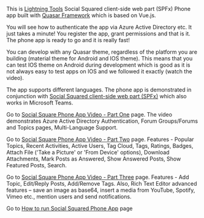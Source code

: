 This is [Lightning Tools](https://lightningtools.com) Social Squared client-side web part (SPFx) Phone app built with [Quasar Framework](https://quasar-framework.org) which is based on Vue.js. 

You will see how to authenticate the app via Azure Active Directory etc. It just takes a minute! You register the app, grant permissions and that is it. The phone app is ready to go and it is really fast! 

You can develop with any Quasar theme, regardless of the platform you are building (material theme for Android and IOS theme). This means that you can test IOS theme on Android during development which is good as it is not always easy to test apps on IOS and we followed it exactly (watch the video).

The app supports different languages. The phone app is demonstrated in conjunction with  [Social Squared client-side web part (SPFx)](https://lightningtools.com/product/social-squared-client-side-web-part) which also works in Microsoft Teams. 

Go to [Social Square Phone App Video - Part One](https://lightningtools.wistia.com/medias/6pyfwttevi) page. The video demonstrates Azure Active Directory Authentication, Forum Groups/Forums and Topics pages, Multi-Language Support.

Go to [Social Square Phone App Video - Part Two](https://vimeo.com/330476866) page. Features - Popular Topics, Recent Activities, Active Users, Tag Cloud, Tags, Ratings, Badges, Attach File ('Take a Picture' or 'From Device' options), Download Attachments, Mark Posts as Answered, Show Answered Posts, Show Featured Posts, Search.

Go to [Social Square Phone App Video - Part Three](https://vimeo.com/331428045) page. Features - Add Topic, Edit/Reply Posts, Add/Remove Tags. Also, Rich Text Editor advanced features  – save an image as base64, insert a media from YouTube, Spotify, Vimeo etc., mention users and send notifications.

Go to [How to run Social Squared Phone App](https://ashot72.github.io/Social-Squared-Phone-App/) page 



